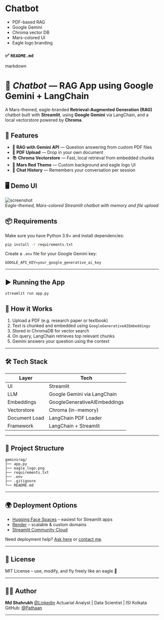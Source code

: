 # Chatbot


* PDF-based RAG
* Google Gemini
* Chroma vector DB
* Mars-colored UI
* Eagle logo branding


### ✅ `README.md`

markdown
# 🦅 *Chatbot* — RAG App using Google Gemini + LangChain

A Mars-themed, eagle-branded **Retrieval-Augmented Generation (RAG)** chatbot built with **Streamlit**, using **Google Gemini** via LangChain, and a local vectorstore powered by **Chroma**.



## 🚀 Features

- 🧠 **RAG with Gemini API** — Question answering from custom PDF files
- 📄 **PDF Upload** — Drop in your own document
- 📚 **Chroma Vectorstore** — Fast, local retrieval from embedded chunks
- 🎨 **Mars Red Theme** — Custom background and eagle logo UI
- 💬 **Chat History** — Remembers your conversation per session



## 🖥️ Demo UI

![screenshot](example.png)  
*Eagle-themed, Mars-colored Streamlit chatbot with memory and file upload*



## 📦 Requirements

Make sure you have Python 3.9+ and install dependencies:

```bash
pip install -r requirements.txt
````

Create a `.env` file for your Google Gemini key:

```
GOOGLE_API_KEY=your_google_generative_ai_key
```

---

## ▶️ Running the App

```bash
streamlit run app.py
```

## 🧠 How it Works

1. Upload a PDF (e.g. research paper or textbook)
2. Text is chunked and embedded using `GoogleGenerativeAIEmbeddings`
3. Stored in ChromaDB for vector search
4. On query, LangChain retrieves top relevant chunks
5. Gemini answers your question using the context

---

## 🛠️ Tech Stack

| Layer         | Tech                         |
| ------------- | ---------------------------- |
| UI            | Streamlit                    |
| LLM           | Google Gemini via LangChain  |
| Embeddings    | GoogleGenerativeAIEmbeddings |
| Vectorstore   | Chroma (in-memory)           |
| Document Load | LangChain PDF Loader         |
| Framework     | LangChain + Streamlit        |

---

## 📁 Project Structure

```
geminirag/
├── app.py
├── eagle_logo.png
├── requirements.txt
├── .env
├── .gitignore
└── README.md
```

---

## 🌍 Deployment Options

* [Hugging Face Spaces](https://huggingface.co/spaces) – easiest for Streamlit apps
* [Render](https://render.com) – scalable & custom domains
* [Streamlit Community Cloud](https://streamlit.io/cloud)

Need deployment help? [Ask here](#) or [contact me](https://github.com/Pathaan).

---

## 📜 License

MIT License – use, modify, and fly freely like an eagle 🦅

---

## 🧑‍💻 Author

**Md Shahrukh**
[@Linkedin](https://linkedin.com/in/md-shahrukh-locky/)
Actuarial Analyst | Data Scientist | ISI Kolkata
GitHub: [@Pathaan](https://github.com/Pathaan)

---

